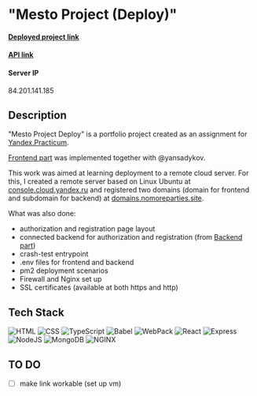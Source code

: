# "Mesto Project (Deploy)" #

#### [Deployed project link](https://mestoproject.students.nomoredomains.work/)
#### [API link](https://api.mestoproject.students.nomoredomains.work/)
#### **Server IP** 
84.201.141.185


## Description 
"Mesto Project Deploy" is a portfolio project created as an assignment for [Yandex.Practicum](https://practicum.yandex.com/web/ "Web Development Program"). 

[Frontend part](https://github.com/daryamakavchik/mesto-project-pair) was implemented together with @yansadykov.

This work was aimed at learning deployment to a remote cloud server. For this, I created a remote server based on Linux Ubuntu at [console.cloud.yandex.ru](https://console.cloud.yandex.ru/) and registered two domains (domain for frontend and subdomain for backend) at [domains.nomoreparties.site](domains.nomoreparties.site). 

What was also done:
* authorization and registration page layout
* connected backend for authorization and registration (from [Backend part](https://github.com/daryamakavchik/mesto-project-backend))
* crash-test entrypoint
* .env files for frontend and backend
* pm2 deployment scenarios
* Firewall and Nginx set up
* SSL certificates (available at both https and http)

## Tech Stack
![HTML](https://img.shields.io/badge/html5-%23E34F26.svg?style=for-the-badge&logo=html5&logoColor=white)
![CSS](https://img.shields.io/badge/css3-%231572B6.svg?style=for-the-badge&logo=css3&logoColor=white)
![TypeScript](https://img.shields.io/badge/TypeScript-007ACC?style=for-the-badge&logo=typescript&logoColor=white)
![Babel](https://img.shields.io/badge/Babel-F9DC3E?style=for-the-badge&logo=babel&logoColor=white)
![WebPack](https://img.shields.io/badge/Webpack-8DD6F9?style=for-the-badge&logo=Webpack&logoColor=white)
![React](https://img.shields.io/badge/React-20232A?style=for-the-badge&logo=react&logoColor=61DAFB)
![Express](https://img.shields.io/badge/Express.js-000000?style=for-the-badge&logo=express&logoColor=white)
![NodeJS](https://img.shields.io/badge/Node.js-339933?style=for-the-badge&logo=nodedotjs&logoColor=white)
![MongoDB](https://img.shields.io/badge/MongoDB-4EA94B?style=for-the-badge&logo=mongodb&logoColor=white)
![NGINX](https://img.shields.io/badge/Nginx-009639?style=for-the-badge&logo=nginx&logoColor=white)

## TO DO
- [ ] make link workable (set up vm)
